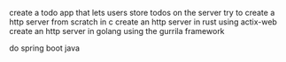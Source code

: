 create a todo app that lets  users store todos on  the server
try to create a http server from scratch in c
create an http server in rust using actix-web
create an http server in golang using the gurrila framework

do spring boot java